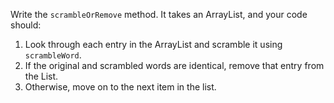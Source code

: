 Write the `scrambleOrRemove` <word data-key="function">method</word>. It takes an <word data-key="arraylist">ArrayList</word>, and your code should:

1. Look through each entry in the ArrayList and scramble it using `scrambleWord`.
2. If the original and scrambled words are identical, remove that entry from the List. 
3. Otherwise, move on to the next item in the list.


